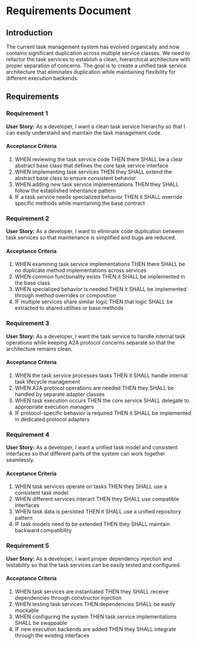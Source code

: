# Requirements Document

## Introduction

The current task management system has evolved organically and now contains significant duplication across multiple service classes. We need to refactor the task services to establish a clean, hierarchical architecture with proper separation of concerns. The goal is to create a unified task service architecture that eliminates duplication while maintaining flexibility for different execution backends.

## Requirements

### Requirement 1

**User Story:** As a developer, I want a clean task service hierarchy so that I can easily understand and maintain the task management code.

#### Acceptance Criteria

1. WHEN reviewing the task service code THEN there SHALL be a clear abstract base class that defines the core task service interface
2. WHEN implementing task services THEN they SHALL extend the abstract base class to ensure consistent behavior
3. WHEN adding new task service implementations THEN they SHALL follow the established inheritance pattern
4. IF a task service needs specialized behavior THEN it SHALL override specific methods while maintaining the base contract

### Requirement 2

**User Story:** As a developer, I want to eliminate code duplication between task services so that maintenance is simplified and bugs are reduced.

#### Acceptance Criteria

1. WHEN examining task service implementations THEN there SHALL be no duplicate method implementations across services
2. WHEN common functionality exists THEN it SHALL be implemented in the base class
3. WHEN specialized behavior is needed THEN it SHALL be implemented through method overrides or composition
4. IF multiple services share similar logic THEN that logic SHALL be extracted to shared utilities or base methods

### Requirement 3

**User Story:** As a developer, I want the task service to handle internal task operations while keeping A2A protocol concerns separate so that the architecture remains clean.

#### Acceptance Criteria

1. WHEN the task service processes tasks THEN it SHALL handle internal task lifecycle management
2. WHEN A2A protocol operations are needed THEN they SHALL be handled by separate adapter classes
3. WHEN task execution occurs THEN the core service SHALL delegate to appropriate execution managers
4. IF protocol-specific behavior is required THEN it SHALL be implemented in dedicated protocol adapters

### Requirement 4

**User Story:** As a developer, I want a unified task model and consistent interfaces so that different parts of the system can work together seamlessly.

#### Acceptance Criteria

1. WHEN task services operate on tasks THEN they SHALL use a consistent task model
2. WHEN different services interact THEN they SHALL use compatible interfaces
3. WHEN task data is persisted THEN it SHALL use a unified repository pattern
4. IF task models need to be extended THEN they SHALL maintain backward compatibility

### Requirement 5

**User Story:** As a developer, I want proper dependency injection and testability so that the task services can be easily tested and configured.

#### Acceptance Criteria

1. WHEN task services are instantiated THEN they SHALL receive dependencies through constructor injection
2. WHEN testing task services THEN dependencies SHALL be easily mockable
3. WHEN configuring the system THEN task service implementations SHALL be swappable
4. IF new execution backends are added THEN they SHALL integrate through the existing interfaces